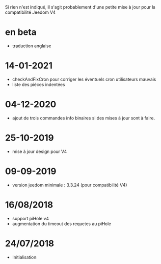 Si rien n'est indiqué, il s'agit probablement d'une petite mise à jour pour la compatibilité Jeedom V4

# en beta

- traduction anglaise

# 14-01-2021

- checkAndFixCron pour corriger les éventuels cron utilisateurs mauvais
- liste des pièces indentées

# 04-12-2020

- ajout de trois commandes info binaires si des mises à jour sont à faire.

# 25-10-2019

- mise à jour design pour V4

# 09-09-2019

- version jeedom minimale : 3.3.24 (pour compatibilité V4)

# 16/08/2018

- support piHole v4
- augmentation du timeout des requetes au piHole

# 24/07/2018

- Initialisation

